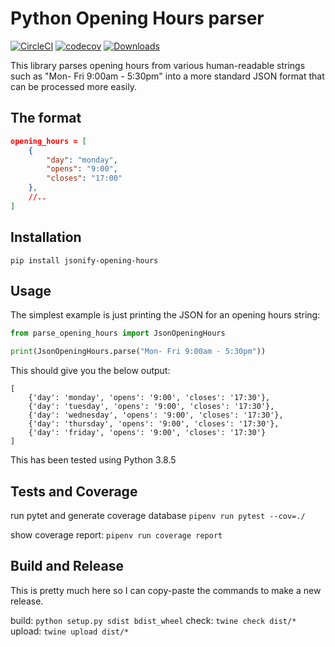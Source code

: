 # Python Opening Hours parser

[![CircleCI](https://circleci.com/gh/MoralCode/jsonify-opening-hours.svg?style=shield)](https://circleci.com/gh/MoralCode/jsonify-opening-hours)
[![codecov](https://codecov.io/gh/MoralCode/jsonify-opening-hours/branch/main/graph/badge.svg?token=7JUFXSX43N)](https://codecov.io/gh/MoralCode/jsonify-opening-hours)
[![Downloads](https://pepy.tech/badge/jsonify-opening-hours/month)](https://pepy.tech/project/jsonify-opening-hours)

This library parses opening hours from various human-readable strings such as "Mon- Fri 9:00am - 5:30pm" into a more standard JSON format that can be processed more easily.

## The format
```json
opening_hours = [
	{
		"day": "monday",
		"opens": "9:00",
		"closes": "17:00"
	},
	//..
]
```
## Installation
`pip install jsonify-opening-hours`

## Usage

The simplest example is just printing the JSON for an opening hours string:
```python
from parse_opening_hours import JsonOpeningHours

print(JsonOpeningHours.parse("Mon- Fri 9:00am - 5:30pm"))
```

This should give you the below output:
```
[
	{'day': 'monday', 'opens': '9:00', 'closes': '17:30'},
	{'day': 'tuesday', 'opens': '9:00', 'closes': '17:30'},
	{'day': 'wednesday', 'opens': '9:00', 'closes': '17:30'},
	{'day': 'thursday', 'opens': '9:00', 'closes': '17:30'},
	{'day': 'friday', 'opens': '9:00', 'closes': '17:30'}
]
```

This has been tested using Python 3.8.5

## Tests and Coverage

run pytet and generate coverage database `pipenv run pytest --cov=./`

show coverage report: `pipenv run coverage report`

## Build and Release

This is pretty much here so I can copy-paste the commands to make a new release.

build: `python setup.py sdist bdist_wheel`
check: `twine check dist/*`
upload: `twine upload dist/*`